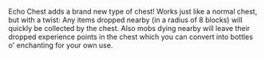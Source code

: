 Echo Chest adds a brand new type of chest! Works just like a normal chest, but with a twist: Any items dropped nearby (in a radius of 8 blocks) will quickly be collected by the chest. Also mobs dying nearby will leave their dropped experience points in the chest which you can convert into bottles o' enchanting for your own use.